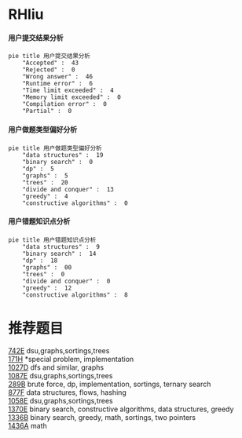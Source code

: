 # RHliu

<!-- tabs:start -->



#### **用户提交结果分析**

```mermaid
pie title 用户提交结果分析
    "Accepted" :  43
    "Rejected" :  0
    "Wrong answer" :  46
    "Runtime error" :  6
    "Time limit exceeded" :  4
    "Memory limit exceeded" :  0
    "Compilation error" :  0
    "Partial" :  0
```

#### **用户做题类型偏好分析**

```mermaid
pie title 用户做题类型偏好分析
    "data structures" :  19
    "binary search" :  0
    "dp" :  5
    "graphs" :  5
    "trees" :  20
    "divide and conquer" :  13
    "greedy" :  4
    "constructive algorithms" :  0
```
#### **用户错题知识点分析**

```mermaid
pie title 用户错题知识点分析
    "data structures" :  9
    "binary search" :  14
    "dp" :  18
    "graphs" :  00
    "trees" :  0
    "divide and conquer" :  0
    "greedy" :  12
    "constructive algorithms" :  8
```



<!-- tabs:end -->
# 推荐题目
[742E](https://codeforces.com/contest/742/problem/E)		dsu,graphs,sortings,trees		  
[171H](https://codeforces.com/contest/171/problem/H)		*special problem,
                        implementation		  
[1027D](https://codeforces.com/contest/1027/problem/D)		dfs and similar,
                        graphs		  
[1087E](https://codeforces.com/contest/1087/problem/E)		dsu,graphs,sortings,trees		  
[289B](https://codeforces.com/contest/289/problem/B)		brute force,
                        dp,
                        implementation,
                        sortings,
                        ternary search		  
[877F](https://codeforces.com/contest/877/problem/F)		data structures,
                        flows,
                        hashing		  
[1058E](https://codeforces.com/contest/1058/problem/E)		dsu,graphs,sortings,trees		  
[1370E](https://codeforces.com/contest/1370/problem/E)		binary search,
                        constructive algorithms,
                        data structures,
                        greedy		  
[1336B](https://codeforces.com/contest/1336/problem/B)		binary search,
                        greedy,
                        math,
                        sortings,
                        two pointers		  
[1436A](https://codeforces.com/contest/1436/problem/A)		math		  
